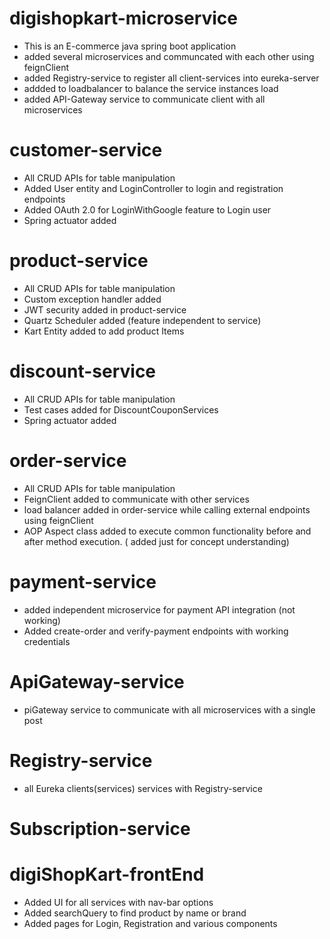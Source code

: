 # digishopkart-microservice
- This is an E-commerce java spring boot application
- added several microservices and communcated with each other using feignClient
- added Registry-service to register all client-services into eureka-server
- addded to loadbalancer to balance the service instances load
- added API-Gateway service to communicate client with all microservices


# customer-service
- All CRUD APIs for table manipulation
- Added User entity and LoginController to login and registration endpoints
- Added OAuth 2.0 for LoginWithGoogle feature to Login user
- Spring actuator added 

# product-service
- All CRUD APIs for table manipulation
- Custom exception handler added
- JWT security added in product-service
- Quartz Scheduler added (feature independent to service)
- Kart Entity added to add product Items

# discount-service
- All CRUD APIs for table manipulation
- Test cases added for DiscountCouponServices
- Spring actuator added

# order-service
- All CRUD APIs for table manipulation
- FeignClient added to communicate with other services
- load balancer added in order-service while calling external endpoints using feignClient
- AOP Aspect class added to execute common functionality before and after method execution. ( added just for concept understanding)

# payment-service
- added independent microservice for payment API integration (not working)
- Added create-order and verify-payment endpoints with working credentials 

  
# ApiGateway-service
- piGateway service to communicate with all microservices with a single post

  
# Registry-service
- all Eureka clients(services) services with Registry-service

# Subscription-service

# digiShopKart-frontEnd
- Added UI for all services with nav-bar options
- Added searchQuery to find product by name or brand
- Added pages for Login, Registration and various components
